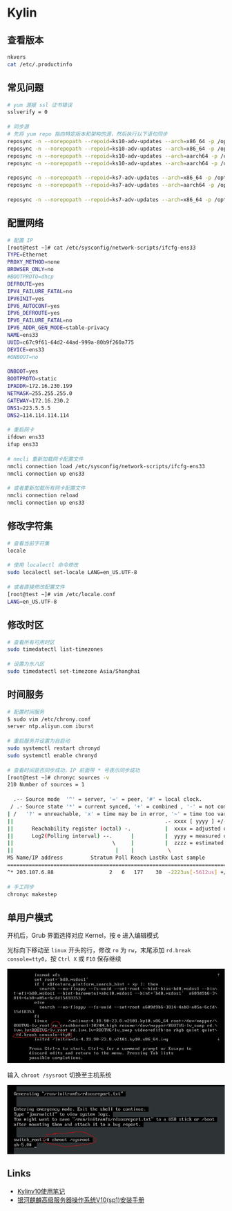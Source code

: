 # Kylin

## 查看版本

```sh
nkvers
cat /etc/.productinfo
```

## 常见问题

```sh
# yum 源报 ssl 证书错误
sslverify = 0

# 同步源
# 先将 yum repo 指向特定版本和架构的源，然后执行以下语句同步
reposync -n --norepopath --repoid=ks10-adv-updates --arch=x86_64 -p /opt/mirror/os/kylin/v10sp2/updates/x86_64
reposync -n --norepopath --repoid=ks10-adv-updates --arch=x86_64 -p /opt/mirror/os/kylin/v10sp1/updates/x86_64
reposync -n --norepopath --repoid=ks10-adv-updates --arch=aarch64 -p /opt/mirror/os/kylin/v10sp2/updates/aarch64
reposync -n --norepopath --repoid=ks10-adv-updates --arch=aarch64 -p /opt/mirror/os/kylin/v10sp1/updates/aarch64

reposync -n --norepopath --repoid=ks7-adv-updates --arch=x86_64 -p /opt/mirror/os/kylin/v7/updates/x86_64
reposync -n --norepopath --repoid=ks7-adv-updates --arch=aarch64 -p /opt/mirror/os/kylin/v7/updates/aarch64

reposync -n --norepopath --repoid=ks7-adv-updates --arch=x86_64 -p /opt/mirror/os/kylin/v7/updates/x86_64 --urls
```

## 配置网络

```sh
# 配置 IP
[root@test ~]# cat /etc/sysconfig/network-scripts/ifcfg-ens33
TYPE=Ethernet
PROXY_METHOD=none
BROWSER_ONLY=no
#BOOTPROTO=dhcp
DEFROUTE=yes
IPV4_FAILURE_FATAL=no
IPV6INIT=yes
IPV6_AUTOCONF=yes
IPV6_DEFROUTE=yes
IPV6_FAILURE_FATAL=no
IPV6_ADDR_GEN_MODE=stable-privacy
NAME=ens33
UUID=c67c9f61-64d2-44ad-999a-80b9f260a775
DEVICE=ens33
#ONBOOT=no

ONBOOT=yes
BOOTPROTO=static
IPADDR=172.16.230.199
NETMASK=255.255.255.0
GATEWAY=172.16.230.2
DNS1=223.5.5.5
DNS2=114.114.114.114

# 重启网卡
ifdown ens33
ifup ens33

# nmcli 重新加载网卡配置文件
nmcli connection load /etc/sysconfig/network-scripts/ifcfg-ens33
nmcli connection up ens33

# 或者重新加载所有网卡配置文件
nmcli connection reload
nmcli connection up ens33
```

## 修改字符集

```sh
# 查看当前字符集
locale

# 使用 localectl 命令修改
sudo localectl set-locale LANG=en_US.UTF-8

# 或者直接修改配置文件
[root@test ~]# vim /etc/locale.conf
LANG=en_US.UTF-8
```

## 修改时区

```sh
# 查看所有可用时区
sudo timedatectl list-timezones

# 设置为东八区
sudo timedatectl set-timezone Asia/Shanghai
```

## 时间服务

```sh
# 配置时间服务
$ sudo vim /etc/chrony.conf
server ntp.aliyun.com iburst

# 重启服务并设置为自启动
sudo systemctl restart chronyd
sudo systemctl enable chronyd

# 查看时间是否同步成功，IP 前面带 * 号表示同步成功
[root@test ~]# chronyc sources -v
210 Number of sources = 1

  .-- Source mode  '^' = server, '=' = peer, '#' = local clock.
 / .- Source state '*' = current synced, '+' = combined , '-' = not combined,
| /   '?' = unreachable, 'x' = time may be in error, '~' = time too variable.
||                                                 .- xxxx [ yyyy ] +/- zzzz
||      Reachability register (octal) -.           |  xxxx = adjusted offset,
||      Log2(Polling interval) --.      |          |  yyyy = measured offset,
||                                \     |          |  zzzz = estimated error.
||                                 |    |           \
MS Name/IP address         Stratum Poll Reach LastRx Last sample               
===============================================================================
^* 203.107.6.88                  2   6   177    30  -2223us[-5612us] +/-   34ms

# 手工同步
chronyc makestep
```

## 单用户模式

开机后，Grub 界面选择对应 Kernel，按 e 进入编辑模式

光标向下移动至 `linux` 开头的行，修改 `ro` 为 `rw`，末尾添加 `rd.break console=tty0`，按 `Ctrl X` 或 `F10` 保存继续

![](img/single-user-mode.jpg)

输入 `chroot /sysroot` 切换至主机系统

![](img/chroot-sysroot.jpg)

## Links

- [Kylinv10使用笔记](https://www.cnblogs.com/Leonardo-li/category/2250745.html)
- [银河麒麟高级服务器操作系统V10(sp1)安装手册](https://www.kancloud.cn/desktop/lv200/2659715)
